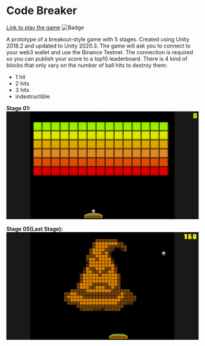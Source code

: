 # Code Breaker
[Link to play the game](https://play.unity.com/mg/other/builds-yp-5) ![Badge](https://img.shields.io/badge/status-Offline-red)


A prototype of a breakout-style game with 5 stages. Created using Unity 2018.2 and updated to Unity 2020.3. The game will ask you to connect to your web3 wallet and use the Binance Testnet. The connection is required so you can publish your score to a top10 leaderboard. There is 4 kind of blocks that only vary on the number of ball hits to destroy them:
- 1 hit 
- 2 hits
- 3 hits
- indestructible


**Stage 01:** ![stage01](Imagens/Fase_01.png)

**Stage 05(Last Stage):** ![stage05](Imagens/Fase_05.png)


